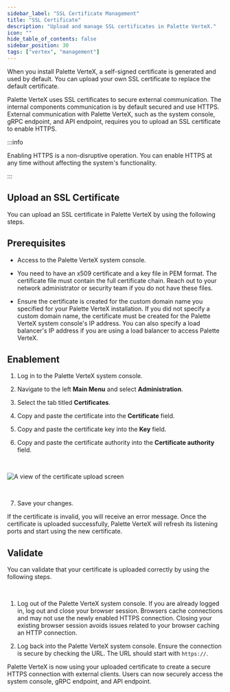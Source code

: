 ```yaml
---
sidebar_label: "SSL Certificate Management"
title: "SSL Certificate"
description: "Upload and manage SSL certificates in Palette VerteX."
icon: ""
hide_table_of_contents: false
sidebar_position: 30
tags: ["vertex", "management"]
---
```


When you install Palette VerteX, a self-signed certificate is generated and used by default. You can upload your own SSL
certificate to replace the default certificate.

Palette VerteX uses SSL certificates to secure external communication. The internal components communication is by
default secured and use HTTPS. External communication with Palette VerteX, such as the system console, gRPC endpoint,
and API endpoint, requires you to upload an SSL certificate to enable HTTPS.

:::info

Enabling HTTPS is a non-disruptive operation. You can enable HTTPS at any time without affecting the system's
functionality.

:::

## Upload an SSL Certificate

You can upload an SSL certificate in Palette VerteX by using the following steps.

## Prerequisites

- Access to the Palette VerteX system console.

- You need to have an x509 certificate and a key file in PEM format. The certificate file must contain the full
  certificate chain. Reach out to your network administrator or security team if you do not have these files.

- Ensure the certificate is created for the custom domain name you specified for your Palette VerteX installation. If
  you did not specify a custom domain name, the certificate must be created for the Palette VerteX system console's IP
  address. You can also specify a load balancer's IP address if you are using a load balancer to access Palette VerteX.

## Enablement

1. Log in to the Palette VerteX system console.

2. Navigate to the left **Main Menu** and select **Administration**.

3. Select the tab titled **Certificates**.

4. Copy and paste the certificate into the **Certificate** field.

5. Copy and paste the certificate key into the **Key** field.

6. Copy and paste the certificate authority into the **Certificate authority** field.

<br />

![A view of the certificate upload screen](/vertex_system-management_ssl-certifiacte-management_certificate-upload.png)

<br />

7. Save your changes.

If the certificate is invalid, you will receive an error message. Once the certificate is uploaded successfully, Palette
VerteX will refresh its listening ports and start using the new certificate.

## Validate

You can validate that your certificate is uploaded correctly by using the following steps.

<br />

1. Log out of the Palette VerteX system console. If you are already logged in, log out and close your browser session.
   Browsers cache connections and may not use the newly enabled HTTPS connection. Closing your existing browser session
   avoids issues related to your browser caching an HTTP connection.

2. Log back into the Palette VerteX system console. Ensure the connection is secure by checking the URL. The URL should
   start with `https://`.

Palette VerteX is now using your uploaded certificate to create a secure HTTPS connection with external clients. Users
can now securely access the system console, gRPC endpoint, and API endpoint.
